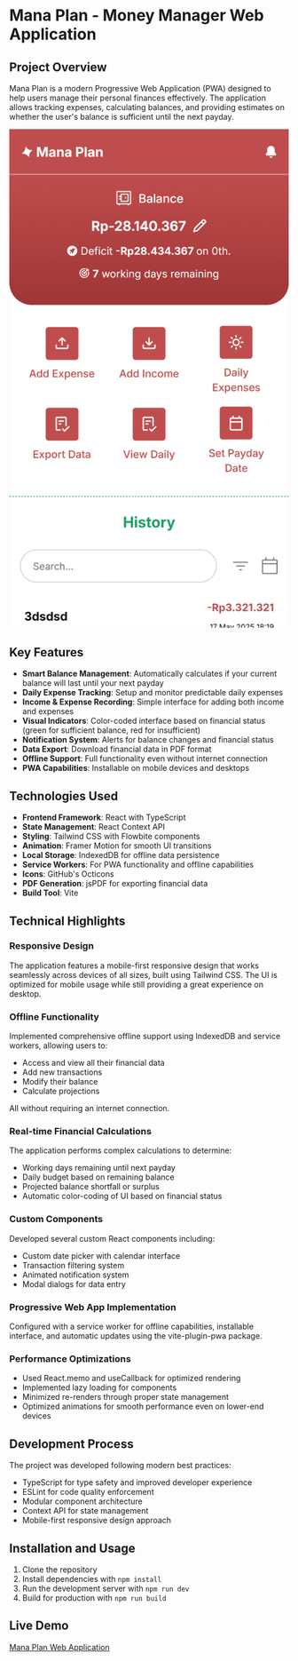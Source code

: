 # Mana Plan - Money Manager Web Application

## Project Overview

Mana Plan is a modern Progressive Web Application (PWA) designed to help users
manage their personal finances effectively. The application allows tracking
expenses, calculating balances, and providing estimates on whether the user's
balance is sufficient until the next payday.

<img alt="Mana Plan Screenshot" src="https://github.com/argf013/money-manager/blob/master/mana-manager.netlify.app_(iPhone%20SE).png?raw=true">

## Key Features

- **Smart Balance Management**: Automatically calculates if your current balance
  will last until your next payday
- **Daily Expense Tracking**: Setup and monitor predictable daily expenses
- **Income & Expense Recording**: Simple interface for adding both income and
  expenses
- **Visual Indicators**: Color-coded interface based on financial status (green
  for sufficient balance, red for insufficient)
- **Notification System**: Alerts for balance changes and financial status
- **Data Export**: Download financial data in PDF format
- **Offline Support**: Full functionality even without internet connection
- **PWA Capabilities**: Installable on mobile devices and desktops

## Technologies Used

- **Frontend Framework**: React with TypeScript
- **State Management**: React Context API
- **Styling**: Tailwind CSS with Flowbite components
- **Animation**: Framer Motion for smooth UI transitions
- **Local Storage**: IndexedDB for offline data persistence
- **Service Workers**: For PWA functionality and offline capabilities
- **Icons**: GitHub's Octicons
- **PDF Generation**: jsPDF for exporting financial data
- **Build Tool**: Vite

## Technical Highlights

### Responsive Design

The application features a mobile-first responsive design that works seamlessly
across devices of all sizes, built using Tailwind CSS. The UI is optimized for
mobile usage while still providing a great experience on desktop.

### Offline Functionality

Implemented comprehensive offline support using IndexedDB and service workers,
allowing users to:

- Access and view all their financial data
- Add new transactions
- Modify their balance
- Calculate projections

All without requiring an internet connection.

### Real-time Financial Calculations

The application performs complex calculations to determine:

- Working days remaining until next payday
- Daily budget based on remaining balance
- Projected balance shortfall or surplus
- Automatic color-coding of UI based on financial status

### Custom Components

Developed several custom React components including:

- Custom date picker with calendar interface
- Transaction filtering system
- Animated notification system
- Modal dialogs for data entry

### Progressive Web App Implementation

Configured with a service worker for offline capabilities, installable
interface, and automatic updates using the vite-plugin-pwa package.

### Performance Optimizations

- Used React.memo and useCallback for optimized rendering
- Implemented lazy loading for components
- Minimized re-renders through proper state management
- Optimized animations for smooth performance even on lower-end devices

## Development Process

The project was developed following modern best practices:

- TypeScript for type safety and improved developer experience
- ESLint for code quality enforcement
- Modular component architecture
- Context API for state management
- Mobile-first responsive design approach

## Installation and Usage

1. Clone the repository
2. Install dependencies with `npm install`
3. Run the development server with `npm run dev`
4. Build for production with `npm run build`

## Live Demo

[Mana Plan Web Application](https://mana-manager.netlify.app/)
